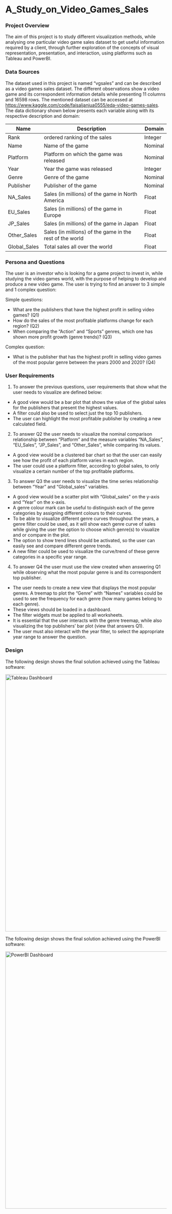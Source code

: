 # A_Study_on_Video_Games_Sales

### Project Overview

The aim of this project is to study different visualization methods, while analysing one particular video game sales dataset to get useful information required by a client, through further exploration of the concepts of visual representation, presentation, and interaction, using platforms such as Tableau and PowerBI.

### Data Sources

The dataset used in this project is named “vgsales” and can be described as a video games sales dataset. The different observations show a video game and its correspondent information details while presenting 11 columns and 16598 rows. The mentioned dataset can be accessed at https://www.kaggle.com/code/faisaljanjua0555/eda-video-games-sales.
The data dictionary shown below presents each variable along with its respective description and domain:

Name | Description | Domain |
--- | --- | --- | 
Rank | ordered ranking of the sales | Integer |
Name | Name of the game | Nominal |
Platform | Platform on which the game was released | Nominal |
Year | Year the game was released | Integer |
Genre | Genre of the game | Nominal |
Publisher | Publisher of the game | Nominal |
NA_Sales | Sales (in millions) of the game in North America | Float |
EU_Sales | Sales (in millions) of the game in Europe | Float |
JP_Sales | Sales (in millions) of the game in Japan | Float |
Other_Sales | Sales (in millions) of the game in the rest of the world | Float |
Global_Sales | Total sales all over the world | Float |

### Persona and Questions

The user is an investor who is looking for a game project to invest in, while studying the video games world, with the purpose of helping to develop and produce a new video game. The user is trying to find an answer to 3 simple and 1 complex question:

Simple questions:

* What are the publishers that have the highest profit in selling video games? (Q1)
* How do the sales of the most profitable platforms change for each region? (Q2)
* When comparing the “Action” and “Sports” genres, which one has shown more profit growth (genre trends)? (Q3)
  
Complex question:

* What is the publisher that has the highest profit in selling video games of the most popular genre between the years 2000 and 2020? (Q4)

### User Requirements

1. To answer the previous questions, user requirements that show what the user needs to visualize are defined below:
  * A good view would be a bar plot that shows the value of the global sales for the publishers that present the highest values.
  * A filter could also be used to select just the top 10 publishers.
  * The user can highlight the most profitable publisher by creating a new calculated field.
2. To answer Q2 the user needs to visualize the nominal comparison relationship between “Platform” and the measure variables “NA_Sales”, “EU_Sales”, “JP_Sales”, and “Other_Sales”, while comparing its values.
  * A good view would be a clustered bar chart so that the user can easily see how the profit of each platform varies in each region.
  * The user could use a platform filter, according to global sales, to only visualize a certain number of the top profitable platforms.
3. To answer Q3 the user needs to visualize the time series relationship between “Year” and “Global_sales" variables.
  * A good view would be a scatter plot with “Global_sales" on the y-axis and “Year” on the x-axis.
  * A genre colour mark can be useful to distinguish each of the genre categories by assigning different colours to their curves.
  * To be able to visualize different genre curves throughout the years, a genre filter could be used, as it will show each genre curve of sales while giving the user the option to choose which genre(s) to     visualize and or compare in the plot.
  * The option to show trend lines should be activated, so the user can easily see and compare different genre trends.
  * A new filter could be used to visualize the curve/trend of these genre categories in a specific year range.
4. To answer Q4 the user must use the view created when answering Q1 while observing what the most popular genre is and its correspondent top publisher.
  * The user needs to create a new view that displays the most popular genres. A treemap to plot the “Genre” with “Names” variables could be used to see the frequency for each genre (how many games belong to each genre).
  * These views should be loaded in a dashboard.
  * The filter widgets must be applied to all worksheets.
  * It is essential that the user interacts with the genre treemap, while also visualizing the top publishers’ bar plot (view that answers Q1).
  * The user must also interact with the year filter, to select the appropriate year range to answer the question.

### Design

The following design shows the final solution achieved using the Tableau software:

<img src="https://github.com/user-attachments/assets/477fc211-a290-4c8f-8453-2aa270c4600a" alt="Tableau Dashboard" width="800"/>

The following design shows the final solution achieved using the PowerBI software:

<img src="https://github.com/user-attachments/assets/d5969783-797b-4d17-923d-0dacf5a054ec" alt="PowerBI Dashboard" width="800"/>




